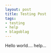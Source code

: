 ```yaml
---
layout: post
title: Testing Post
tags:
- testing
- help
- blagoblag
---
```


Hello world.... help...